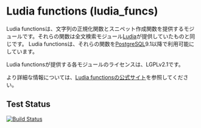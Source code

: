 # Ludia functions (ludia_funcs)
Ludia functionsは、文字列の正規化関数とスニペット作成関数を提供するモジュールです。それらの関数は全文検索モジュール[Ludia](https://osdn.net/projects/ludia/)が提供していたものと同じです。 Ludia functionsは、それらの関数を[PostgreSQL](https://www.postgresql.org/)9.1以降で利用可能にしています。

Ludia functionsが提供する各モジュールのライセンスは、LGPLv2.1です。

より詳細な情報については、[Ludia functionsの公式サイト](https://ludiafuncs.osdn.jp/index.html)を参照してください。

## Test Status
[![Build Status](https://travis-ci.org/pgbigm/ludia_funcs.svg?branch=master)](https://travis-ci.org/pgbigm/ludia_funcs)

